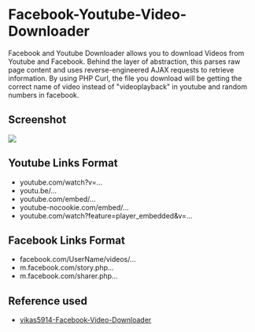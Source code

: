 # Facebook-Youtube-Video-Downloader

Facebook and Youtube Downloader allows you to download Videos from Youtube and Facebook.
Behind the layer of abstraction, this parses raw page content and uses reverse-engineered AJAX requests to retrieve information.
By using PHP Curl, the file you download will be getting the correct name of video instead of "videoplayback" in youtube and random numbers in facebook.

## Screenshot

![](https://photos.google.com/photo/AF1QipNAh287NQG5fCrliSCBJ9uFOm9mNpOgpz0trnkR)

## Youtube Links Format

 - youtube.com/watch?v=...
 - youtu.be/...
 - youtube.com/embed/...
 - youtube-nocookie.com/embed/...
 - youtube.com/watch?feature=player_embedded&amp;v=...

## Facebook Links Format

 - facebook.com/UserName/videos/...
 - m.facebook.com/story.php...
 - m.facebook.com/sharer.php...	

## Reference used

 - [vikas5914-Facebook-Video-Downloader](https://github.com/vikas5914/Facebook-Video-Downloader/)
